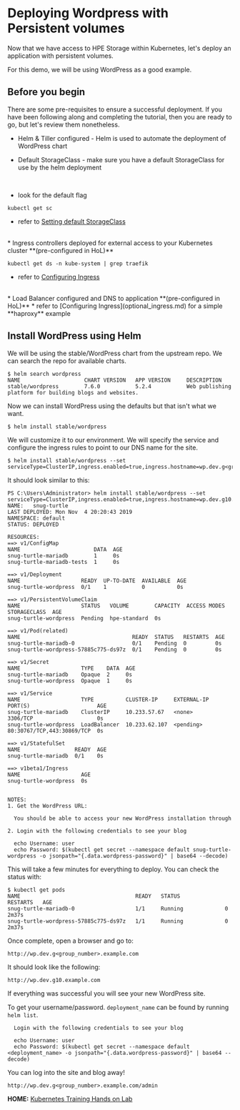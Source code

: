 # Deploying Wordpress with Persistent volumes

Now that we have access to HPE Storage within Kubernetes, let's deploy an application with persistent volumes.

For this demo, we will be using WordPress as a good example.

## Before you begin

There are some pre-requisites to ensure a successful deployment. If you have been following along and completing the tutorial, then you are ready to go, but let's review them nonetheless.

* Helm & Tiller configured - Helm is used to automate the deployment of WordPress chart

* Default StorageClass - make sure you have a default StorageClass for use by the helm deployment
<br/>

  * look for the default flag
  ```
  kubectl get sc
  ```

  * refer to [Setting default StorageClass](default_storageclass.md)
<br/>
* Ingress controllers deployed for external access to your Kubernetes cluster **(pre-configured in HoL)**

  ```
  kubectl get ds -n kube-system | grep traefik
  ```
  * refer to [Configuring Ingress](optional_ingress.md)
<br/>
* Load Balancer configured and DNS to application **(pre-configured in HoL)**
  * refer to [Configuring Ingress](optional_ingress.md) for a simple **haproxy** example


## Install WordPress using Helm
We will be using the stable/WordPress chart from the upstream repo. We can search the repo for available charts.
```
$ helm search wordpress
NAME                    CHART VERSION   APP VERSION     DESCRIPTION
stable/wordpress        7.6.0           5.2.4           Web publishing platform for building blogs and websites.
```

Now we can install WordPress using the defaults but that isn't what we want.
```
$ helm install stable/wordpress
```

We will  customize it to our environment. We will specify the service and configure the ingress rules to point to our DNS name for the site.
```
$ helm install stable/wordpress --set serviceType=ClusterIP,ingress.enabled=true,ingress.hostname=wp.dev.g<group_number>.example.com
```

It should look similar to this:
```
PS C:\Users\Administrator> helm install stable/wordpress --set serviceType=ClusterIP,ingress.enabled=true,ingress.hostname=wp.dev.g10.example.com
NAME:   snug-turtle
LAST DEPLOYED: Mon Nov  4 20:20:43 2019
NAMESPACE: default
STATUS: DEPLOYED

RESOURCES:
==> v1/ConfigMap
NAME                       DATA  AGE
snug-turtle-mariadb        1     0s
snug-turtle-mariadb-tests  1     0s

==> v1/Deployment
NAME                   READY  UP-TO-DATE  AVAILABLE  AGE
snug-turtle-wordpress  0/1    1           0          0s

==> v1/PersistentVolumeClaim
NAME                   STATUS   VOLUME        CAPACITY  ACCESS MODES  STORAGECLASS  AGE
snug-turtle-wordpress  Pending  hpe-standard  0s

==> v1/Pod(related)
NAME                                   READY  STATUS   RESTARTS  AGE
snug-turtle-mariadb-0                  0/1    Pending  0         0s
snug-turtle-wordpress-57885c775-ds97z  0/1    Pending  0         0s

==> v1/Secret
NAME                   TYPE    DATA  AGE
snug-turtle-mariadb    Opaque  2     0s
snug-turtle-wordpress  Opaque  1     0s

==> v1/Service
NAME                   TYPE          CLUSTER-IP     EXTERNAL-IP  PORT(S)                     AGE
snug-turtle-mariadb    ClusterIP     10.233.57.67   <none>       3306/TCP                    0s
snug-turtle-wordpress  LoadBalancer  10.233.62.107  <pending>    80:30767/TCP,443:30869/TCP  0s

==> v1/StatefulSet
NAME                 READY  AGE
snug-turtle-mariadb  0/1    0s

==> v1beta1/Ingress
NAME                   AGE
snug-turtle-wordpress  0s


NOTES:
1. Get the WordPress URL:

  You should be able to access your new WordPress installation through

2. Login with the following credentials to see your blog

  echo Username: user
  echo Password: $(kubectl get secret --namespace default snug-turtle-wordpress -o jsonpath="{.data.wordpress-password}" | base64 --decode)
```  

This will take a few minutes for everything to deploy. You can check the status with:
```
$ kubectl get pods
NAME                                    READY   STATUS              RESTARTS   AGE
snug-turtle-mariadb-0                   1/1     Running             0          2m37s
snug-turtle-wordpress-57885c775-ds97z   1/1     Running             0          2m37s
```

Once complete, open a browser and go to:
```
http://wp.dev.g<group_number>.example.com
```

It should look like the following:
```
http://wp.dev.g10.example.com
```



If everything was successful you will see your new WordPress site.

To get your username/password.
```deployment_name``` can be found by running ```helm list```.

```
  Login with the following credentials to see your blog

  echo Username: user
  echo Password: $(kubectl get secret --namespace default <deployment_name> -o jsonpath="{.data.wordpress-password}" | base64 --decode)
```

You can log into the site and blog away!
```
http://wp.dev.g<group_number>.example.com/admin
```




**HOME:** [Kubernetes Training Hands on Lab](https://hpe-storage.github.io/hpe3par-examples/)
